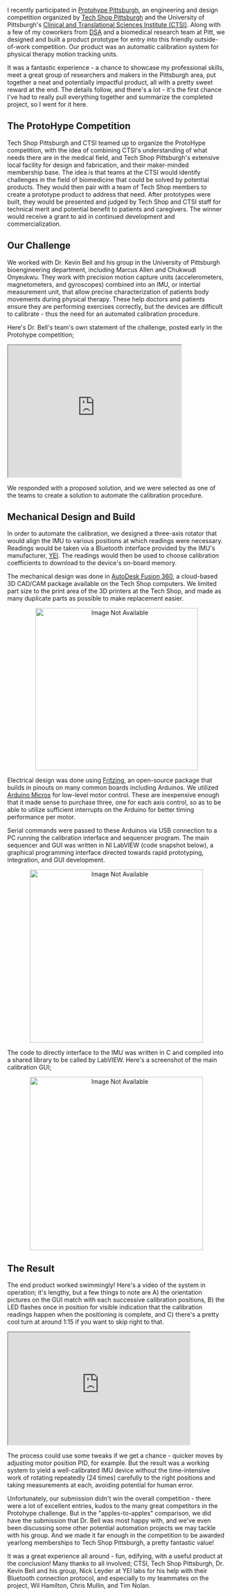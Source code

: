 I recently participated in [Protohype Pittsburgh](http://www.ctsi.pitt.edu/funding-innovation-protohype.html), an engineering and design competition organized by [Tech Shop Pittsburgh](http://www.techshop.ws/pittsburgh.html) and the University of Pittsburgh's [Clinical and Translational Sciences Institute (CTSI)](http://www.ctsi.pitt.edu/).
Along with a few of my coworkers from [DSA](http://dsautomation.com/) and a biomedical research team at Pitt, we designed and built a product prototype for entry into this friendly outside-of-work competition.
Our product was an automatic calibration system for physical therapy motion tracking units.

It was a fantastic experience - a chance to showcase my professional skills, meet a great group of researchers and makers in the Pittsburgh area, put together a neat and potentially impactful product, all with a pretty sweet reward at the end.
The details follow, and there's a lot - it's the first chance I've had to really pull everything together and summarize the completed project, so I went for it here.

## The ProtoHype Competition

Tech Shop Pittsburgh and CTSI teamed up to organize the ProtoHype competition, with the idea of combining CTSI's understanding of what needs there are in the medical field, and Tech Shop Pittsburgh's extensive local facility for design and fabrication, and their maker-minded membership base.
The idea is that teams at the CTSI would identify challenges in the field of biomedicine that could be solved by potential products.
They would then pair with a team of Tech Shop members to create a prototype product to address that need.
After prototypes were built, they would be presented and judged by Tech Shop and CTSI staff for technical merit and potential benefit to patients and caregivers.
The winner would receive a grant to aid in continued development and commercialization.

## Our Challenge

We worked with Dr. Kevin Bell and his group in the University of Pittsburgh bioengineering department, including Marcus Allen and Chukwudi Onyeukwu.
They work with precision motion capture units (accelerometers, magnetometers, and gyroscopes) combined into an IMU, or intertial measurement unit, that allow precise characterization of patients body movements during physical therapy.
These help doctors and patients ensure they are performing exercises correctly, but the devices are difficult to calibrate - thus the need for an automated calibration procedure.

Here's Dr. Bell's team's own statement of the challenge, posted early in the Protohype competition;

<iframe width="400" height="305" align="center"
src="https://www.youtube.com/embed/96xLXqTQkO8">
</iframe>

We responded with a proposed solution, and we were selected as one of the teams to create a solution to automate the calibration procedure.

<!-- Leaving out for now, too much video content w/ above
<iframe src="https://drive.google.com/file/d/0B9aM7kLnVl_mMjN3YTF6MnczLUk/preview" width="640" height="360"></iframe>
-->

## Mechanical Design and Build

In order to automate the calibration, we designed a three-axis rotator that would align the IMU to various positions at which readings were necessary.
Readings would be taken via a Bluetooth interface provided by the IMU's manufacturer, [YEI](https://yostlabs.com/).
The readings would then be used to choose calibration coefficients to download to the device's on-board memory.

The mechanical design was done in [AutoDesk Fusion 360](http://www.autodesk.com/products/fusion-360/overview?mktvar002=698238&mkwid=szK6QE0U2|pcrid|177331758407|pkw|fusion%20360|pmt|e|pdv|c|&&gclid=COKKlLPuxdICFQKHswodTaoK9g), a cloud-based 3D CAD/CAM package available on the Tech Shop computers.
We limited part size to the print area of the 3D printers at the Tech Shop, and made as many duplicate parts as possible to make replacement easier.

<div align="center">
<img src="/img/protohype-design-screeenshot.png" alt="Image Not Available" style="" align="center" width="375px">
</div>

Electrical design was done using [Fritzing](http://fritzing.org/home/), an open-source package that builds in pinouts on many common boards including Arduinos.
We utilized [Arduino Micros](https://www.arduino.cc/en/Main/ArduinoBoardMicro) for low-level motor control.
These are inexpensive enough that it made sense to purchase three, one for each axis control, so as to be able to utilize sufficient interrupts on the Arduino for better timing performance per motor.

Serial commands were passed to these Arduinos via USB connection to a PC running the calibration interface and sequencer program.
The main sequencer and GUI was written in NI LabVIEW (code snapshot below), a graphical programming interface directed towards rapid prototyping, integration, and GUI development.

<div align="center">
<img src="/img/IMU-Main-BD.png" alt="Image Not Available" style="" align="center" width="400pxi">
</div>

The code to directly interface to the IMU was written in C and compiled into a shared library to be called by LabVIEW.
Here's a screenshot of the main calibration GUI;

<div align="center">
<img src="/img/IMU-Main-FP.png" alt="Image Not Available" style="" align="center" width="400pxi">
</div>

## The Result

The end product worked swimmingly!
Here's a video of the system in operation; it's lengthy, but a few things to note are A) the orientation pictures on the GUI match with each successive calibration positions, B) the LED flashes once in position for visible indication that the calibration readings happen when the positioning is complete, and C) there's a pretty cool turn at around 1:15 if you want to skip right to that.

<iframe width="420" height="260" align="center"
src="https://drive.google.com/file/d/0B9aM7kLnVl_mSGRUeS00RkF5SWM/preview"></iframe>

The process could use some tweaks if we get a chance - quicker moves by adjusting motor position PID, for example.
But the result was a working system to yield a well-calibrated IMU device without the time-intensive work of rotating repeatedly (24 times) carefully to the right positions and taking measurements at each, avoiding potential for human error.

Unfortunately, our submission didn't win the overall competition - there were a lot of excellent entries, kudos to the many great competitors in the Protohype challenge.
But in the "apples-to-apples" comparison, we did have the submission that Dr. Bell was most happy with, and we've even been discussing some other potential automation projects we may tackle with his group.
And we made it far enough in the competition to be awarded yearlong memberships to Tech Shop Pittsburgh, a pretty fantastic value!

It was a great experience all around - fun, edifying, with a useful product at the conclusion!
Many thanks to all involved; CTSI, Tech Shop Pittsburgh, Dr. Kevin Bell and his group, Nick Leyder at YEI labs for his help with their Bluetooth connection protocol, and especially to my teammates on the project, Wil Hamilton, Chris Mullin, and Tim Nolan.
